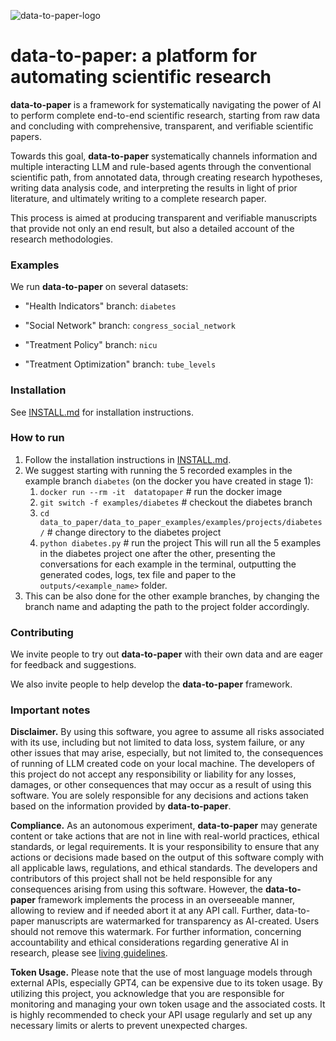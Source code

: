![data-to-paper-logo](https://github.com/Technion-Kishony-lab/data-to-paper/assets/65530510/4af63803-f0b2-40c2-974d-61bd5dd11c49)

# data-to-paper: a platform for automating scientific research

**data-to-paper** is a framework for systematically navigating the power of AI to perform complete end-to-end 
scientific research, starting from raw data and concluding with comprehensive, transparent, and verifiable 
scientific papers.

Towards this goal, **data-to-paper** systematically channels information and multiple interacting 
LLM and rule-based agents through the conventional scientific path, from annotated data, through creating 
research hypotheses, writing data analysis code, and interpreting the results in light of prior literature,
and ultimately writing to a complete research paper.

This process is aimed at producing transparent and verifiable manuscripts that provide not only an end result, 
but also a detailed account of the research methodologies.

### Examples

We run **data-to-paper** on several datasets:

* "Health Indicators"
branch: `diabetes`

* "Social Network"
branch: `congress_social_network`

* "Treatment Policy"
branch: `nicu`

* "Treatment Optimization"
branch: `tube_levels`


### Installation
See [INSTALL.md](INSTALL.md) for installation instructions.

### How to run
1. Follow the installation instructions in [INSTALL.md](INSTALL.md).
2. We suggest starting with running the 5 recorded examples in the example branch `diabetes` (on the docker you have created in stage 1):
   1. ```docker run --rm -it  datatopaper```   # run the docker image
   2. ```git switch -f examples/diabetes```   # checkout the diabetes branch
   3. ```cd data_to_paper/data_to_paper_examples/examples/projects/diabetes/```   # change directory to the diabetes project
   4. ```python diabetes.py```   # run the project
   This will run all the 5 examples in the diabetes project one after the other, presenting the conversations for each example in the terminal, outputting the generated codes, logs, tex file and paper to the `outputs/<example_name>` folder.
3. This can be also done for the other example branches, by changing the branch name and adapting the path to the project folder accordingly.

### Contributing
We invite people to try out **data-to-paper** with their own data and are eager for feedback and suggestions.

We also invite people to help develop the **data-to-paper** framework.


### Important notes

**Disclaimer.** By using this software, you agree to assume all risks associated with its use, including but not limited 
to data loss, system failure, or any other issues that may arise, especially, but not limited to, the
consequences of running of LLM created code on your local machine. The developers of this project 
do not accept any responsibility or liability for any losses, damages, or other consequences that may occur as 
a result of using this software. You are solely responsible for any decisions and actions taken based on the information 
provided by **data-to-paper**.

**Compliance.** As an autonomous experiment, **data-to-paper** may generate content or take actions that are not 
in line with real-world practices, ethical standards, or legal requirements. It is your responsibility 
to ensure that any actions or decisions made based on the output of this software comply with all applicable 
laws, regulations, and ethical standards. The developers and contributors of this project shall not be 
held responsible for any consequences arising from using this software. However, the **data-to-paper** framework 
implements the process in an overseeable manner, allowing to review and if needed abort it at any API call. 
Further, data-to-paper manuscripts are watermarked for transparency as AI-created. Users should not remove this watermark.
For further information, concerning accountability and ethical considerations regarding generative AI
in research, please see [living guidelines](https://www.nature.com/articles/d41586-023-03266-1). 

**Token Usage.** Please note that the use of most language models through external APIs, especially GPT4, 
can be expensive due to its token usage. By utilizing this project, you acknowledge that you are responsible for monitoring 
and managing your own token usage and the associated costs. It is highly recommended to check your API 
usage regularly and set up any necessary limits or alerts to prevent unexpected charges.

